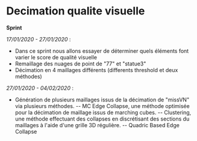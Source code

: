 # Decimation qualite visuelle
 
 **Sprint**  
 
 _17/01/2020 - 27/01/2020_ : 
 - Dans ce sprint nous allons essayer de déterminer quels éléments font varier le score de qualité visuelle
 - Remaillage des nuages de point de "77" et "statue3" 
 - Décimation en 4 maillages différents (differents threshold et deux méthodes) 
 
 _27/01/2020 - 04/02/2020_ : 
 - Génération de plusieurs maillages issus de la décimation de "missVN" via plusieurs méthodes.
 -- MC Edge Collapse, une méthode optimisée pour la décimation de maillage issus de marching cubes.
 -- Clustering, une méthode effectuant des collapses en discrétisant des sections du maillages à l'aide d'une grille 3D régulière.
 -- Quadric Based Edge Collapse

